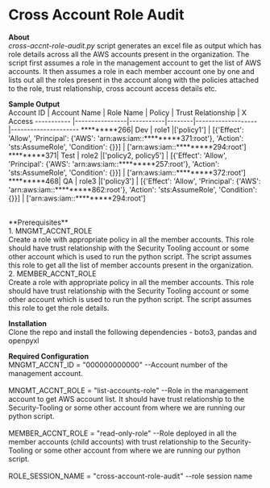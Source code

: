 # Cross Account Role Audit


**About** <br>
_cross-accnt-role-audit.py_ script generates an excel file as output which has role details across all the AWS accounts present in the organization. The script first assumes a role in the management account to get the list of AWS accounts. It then assumes a role in each member account one by one and lists out all the roles present in the account along with the policies attached to the role, trust relationship, cross account access details etc.

**Sample Output** <br>
Account ID  |	Account Name | Role Name | Policy | Trust Relationship | X Access
----------- |----------------|-----------|--------|-------------------|---------------------
*********266|    Dev         |     role1 |['policy1'] | [{'Effect': 'Allow', 'Principal': {'AWS': 'arn:aws:iam::*********371:root'}, 'Action': 'sts:AssumeRole', 'Condition': {}}] | ['arn:aws:iam::*********294:root']
*********371|    Test         |     role2 |['policy2, policy5'] | [{'Effect': 'Allow', 'Principal': {'AWS': 'arn:aws:iam::*********257:root'}, 'Action': 'sts:AssumeRole', 'Condition': {}}] | ['arn:aws:iam::*********372:root']
*********468|    QA         |     role3 |['policy3'] | [{'Effect': 'Allow', 'Principal': {'AWS': 'arn:aws:iam::*********862:root'}, 'Action': 'sts:AssumeRole', 'Condition': {}}] | ['arn:aws:iam::*********294:root']

<br>
**Prerequisites** <br>
1. MNGMT_ACCNT_ROLE<br>
Create a role with appropriate policy in all the member accounts. This role should have trust relationship with the Security Tooling account or some other account which is used to run the python script. The script assumes this role to get all the list of member accounts present in the organization.<br>
2. MEMBER_ACCNT_ROLE<br>
Create a role with appropriate policy in all the member accounts. This role should have trust relationship with the Security Tooling account or some other account which is used to run the python script. The script assumes this role to get the role details.<br>

**Installation** <br>
Clone the repo and install the following dependencies - boto3, pandas and openpyxl <br>

**Required Configuration** <br>
MNGMT_ACCNT_ID = "000000000000" --Account number of the management account. <br><br>
MNGMT_ACCNT_ROLE = "list-accounts-role" --Role in the management account to get AWS account list. It should have trust relationship to the Security-Tooling or some other account from where we are running our python script.<br><br>
MEMBER_ACCNT_ROLE = "read-only-role" --Role deployed in all the member accounts (child accounts) with trust relationship to the Security-Tooling or some other account from where we are running our python script. <br><br>
ROLE_SESSION_NAME = "cross-account-role-audit" --role session name<br>
